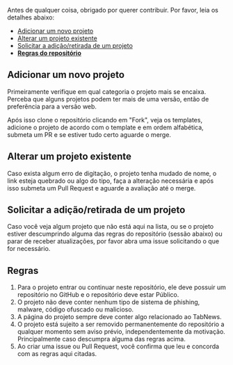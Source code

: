 Antes de qualquer coisa, obrigado por querer contribuir. Por favor, leia os detalhes abaixo:
- [Adicionar um novo projeto](#novoprojeto)
- [Alterar um projeto existente](#alterarprojeto)
- [Solicitar a adição/retirada de um projeto](#solicitarprojeto)
- **[Regras do repositório](#regras)**

<div id="novoprojeto"/>

## Adicionar um novo projeto
Primeiramente verifique em qual categoria o projeto mais se encaixa. Perceba que alguns projetos podem ter mais de uma versão, então de preferência para a versão web.



Após isso clone o repositório clicando em "Fork", veja os templates, adicione o projeto de acordo com o template e em ordem alfabética, submeta um PR e se estiver tudo certo aguarde o merge.


<div id="alterarprojeto"/>

## Alterar um projeto existente
Caso exista algum erro de digitação, o projeto tenha mudado de nome, o link esteja quebrado ou algo do tipo, faça a alteração necessária e após isso submeta um Pull Request e aguarde a avaliação até o merge.


<div id="solicitarprojeto"/>

## Solicitar a adição/retirada de um projeto
Caso você veja algum projeto que não está aqui na lista, ou se o projeto estiver descumprindo alguma das regras do repositório (sessão abaixo) ou parar de receber atualizações, por favor abra uma issue solicitando o que for necessário.


<div id="regras"/>

## Regras
1. Para o projeto entrar ou continuar neste repositório, ele deve possuir um repositório no GitHub e o repositório deve estar Público.
2. O projeto não deve conter nenhum tipo de sistema de phishing, malware, código ofuscado ou malicioso.
3. A página do projeto sempre deve conter algo relacionado ao TabNews.
4. O projeto está sujeito a ser removido permanentemente do repositório a qualquer momento sem aviso prévio, independentemente da motivação. Principalmente caso descumpra alguma das regras acima.
5. Ao criar uma issue ou Pull Request, você confirma que leu e concorda com as regras aqui citadas.
